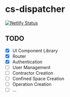 # cs-dispatcher

[![Netlify Status](https://api.netlify.com/api/v1/badges/4be960b3-197e-4ba3-a48b-ad34ab1c92c1/deploy-status)](https://app.netlify.com/sites/cs-dispatcher/deploys)

## TODO

- [X] UI Component Library
- [X] Router
- [X] Authentication
- [ ] User Management
- [ ] Contractor Creation
- [ ] Confined Space Creation
- [ ] Operation Creation
- [ ] ...
